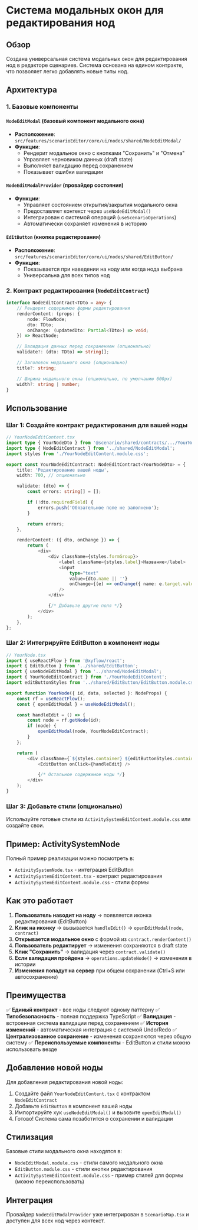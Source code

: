 # Система модальных окон для редактирования нод

## Обзор

Создана универсальная система модальных окон для редактирования нод в редакторе сценариев. Система основана на едином контракте, что позволяет легко добавлять новые типы нод.

## Архитектура

### 1. Базовые компоненты

#### `NodeEditModal` (базовый компонент модального окна)
- **Расположение**: `src/features/scenarioEditor/core/ui/nodes/shared/NodeEditModal/`
- **Функции**:
  - Рендерит модальное окно с кнопками "Сохранить" и "Отмена"
  - Управляет черновиком данных (draft state)
  - Выполняет валидацию перед сохранением
  - Показывает ошибки валидации

#### `NodeEditModalProvider` (провайдер состояния)
- **Функции**:
  - Управляет состоянием открытия/закрытия модального окна
  - Предоставляет контекст через `useNodeEditModal()`
  - Интегрирован с системой операций (`useScenarioOperations`)
  - Автоматически сохраняет изменения в историю

#### `EditButton` (кнопка редактирования)
- **Расположение**: `src/features/scenarioEditor/core/ui/nodes/shared/EditButton/`
- **Функции**:
  - Показывается при наведении на ноду или когда нода выбрана
  - Универсальна для всех типов нод

### 2. Контракт редактирования (`NodeEditContract`)

```typescript
interface NodeEditContract<TDto = any> {
    // Рендерит содержимое формы редактирования
    renderContent: (props: {
        node: FlowNode;
        dto: TDto;
        onChange: (updatedDto: Partial<TDto>) => void;
    }) => ReactNode;

    // Валидация данных перед сохранением (опционально)
    validate?: (dto: TDto) => string[];

    // Заголовок модального окна (опционально)
    title?: string;

    // Ширина модального окна (опционально, по умолчанию 600px)
    width?: string | number;
}
```

## Использование

### Шаг 1: Создайте контракт редактирования для вашей ноды

```typescript
// YourNodeEditContent.tsx
import type { YourNodeDto } from '@scenario/shared/contracts/.../YourNodeDto';
import type { NodeEditContract } from '../shared/NodeEditModal';
import styles from './YourNodeEditContent.module.css';

export const YourNodeEditContract: NodeEditContract<YourNodeDto> = {
    title: 'Редактирование вашей ноды',
    width: 700, // опционально

    validate: (dto) => {
        const errors: string[] = [];

        if (!dto.requiredField) {
            errors.push('Обязательное поле не заполнено');
        }

        return errors;
    },

    renderContent: ({ dto, onChange }) => {
        return (
            <div>
                <div className={styles.formGroup}>
                    <label className={styles.label}>Название</label>
                    <input
                        type="text"
                        value={dto.name || ''}
                        onChange={(e) => onChange({ name: e.target.value })}
                    />
                </div>

                {/* Добавьте другие поля */}
            </div>
        );
    },
};
```

### Шаг 2: Интегрируйте EditButton в компонент ноды

```typescript
// YourNode.tsx
import { useReactFlow } from '@xyflow/react';
import { EditButton } from '../shared/EditButton';
import { useNodeEditModal } from '../shared/NodeEditModal';
import { YourNodeEditContract } from './YourNodeEditContent';
import editButtonStyles from '../shared/EditButton/EditButton.module.css';

export function YourNode({ id, data, selected }: NodeProps) {
    const rf = useReactFlow();
    const { openEditModal } = useNodeEditModal();

    const handleEdit = () => {
        const node = rf.getNode(id);
        if (node) {
            openEditModal(node, YourNodeEditContract);
        }
    };

    return (
        <div className={`${styles.container} ${editButtonStyles.container}`} aria-selected={selected}>
            <EditButton onClick={handleEdit} />

            {/* Остальное содержимое ноды */}
        </div>
    );
}
```

### Шаг 3: Добавьте стили (опционально)

Используйте готовые стили из `ActivitySystemEditContent.module.css` или создайте свои.

## Пример: ActivitySystemNode

Полный пример реализации можно посмотреть в:
- `ActivitySystemNode.tsx` - интеграция EditButton
- `ActivitySystemEditContent.tsx` - контракт редактирования
- `ActivitySystemEditContent.module.css` - стили формы

## Как это работает

1. **Пользователь наводит на ноду** → появляется иконка редактирования (EditButton)
2. **Клик на иконку** → вызывается `handleEdit()` → `openEditModal(node, contract)`
3. **Открывается модальное окно** с формой из `contract.renderContent()`
4. **Пользователь редактирует** → изменения сохраняются в draft state
5. **Клик "Сохранить"** → валидация через `contract.validate()`
6. **Если валидация пройдена** → `operations.updateNode()` → изменения в истории
7. **Изменения попадут на сервер** при общем сохранении (Ctrl+S или автосохранение)

## Преимущества

✅ **Единый контракт** - все ноды следуют одному паттерну
✅ **Типобезопасность** - полная поддержка TypeScript
✅ **Валидация** - встроенная система валидации перед сохранением
✅ **История изменений** - автоматическая интеграция с системой Undo/Redo
✅ **Централизованное сохранение** - изменения сохраняются через общую систему
✅ **Переиспользуемые компоненты** - EditButton и стили можно использовать везде

## Добавление новой ноды

Для добавления редактирования новой ноды:

1. Создайте файл `YourNodeEditContent.tsx` с контрактом `NodeEditContract`
2. Добавьте `EditButton` в компонент вашей ноды
3. Импортируйте хук `useNodeEditModal()` и вызовите `openEditModal()`
4. Готово! Система сама позаботится о сохранении и валидации

## Стилизация

Базовые стили модального окна находятся в:
- `NodeEditModal.module.css` - стили самого модального окна
- `EditButton.module.css` - стили кнопки редактирования
- `ActivitySystemEditContent.module.css` - пример стилей для формы (можно переиспользовать)

## Интеграция

Провайдер `NodeEditModalProvider` уже интегрирован в `ScenarioMap.tsx` и доступен для всех нод через контекст.
